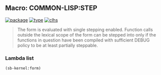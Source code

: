 ## Macro: COMMON-LISP:STEP
[![package](https://img.shields.io/badge/Package-COMMON--LISP-5f9ea0.svg?style=social&colorA=999999)](../) [![type](https://img.shields.io/badge/Type-Macro-5f9ea0.svg?style=social&colorA=999999)](../#macro) [![clhs](https://img.shields.io/badge/CLHS-STEP-5f9ea0.svg?style=social&colorA=999999)](http://www.lispworks.com/documentation/HyperSpec/Body/m_step.htm) 

> The form is evaluated with single stepping enabled. Function calls
> outside the lexical scope of the form can be stepped into only if the
> functions in question have been compiled with sufficient DEBUG policy
> to be at least partially steppable.

### Lambda list
```cl
(sb-kernel:form)
```
